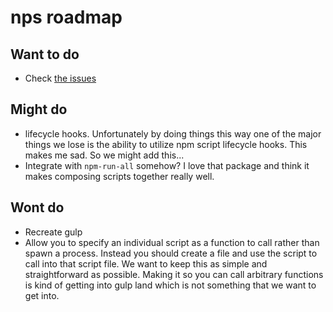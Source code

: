 # nps roadmap

## Want to do

- Check [the issues](https://github.com/kentcdodds/nps/issues)

## Might do

- lifecycle hooks. Unfortunately by doing things this way one of the major things we lose is the ability to utilize
npm script lifecycle hooks. This makes me sad. So we might add this...
- Integrate with `npm-run-all` somehow? I love that package and think it makes composing scripts together really well.

## Wont do

- Recreate gulp
- Allow you to specify an individual script as a function to call rather than spawn a process. Instead you should create
a file and use the script to call into that script file. We want to keep this as simple and straightforward as possible.
Making it so you can call arbitrary functions is kind of getting into gulp land which is not something that we want to
get into.

